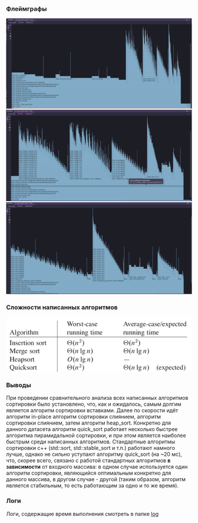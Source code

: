 ### Флеймграфы ###
<center> <img src="images/profile_1.png"> </center>
<center> <img src="images/profile_2.png"> </center>
<center> <img src="images/profile_3.png"> </center>

### Сложности написанных алгоритмов ###
<center> <img src="images/complexity.png"> </center>

### Выводы ###
При проведении сравнительного анализа всех написанных алгоритмов сортировки было установлено,
что, как и ожидалось, самым долгим является алгоритм сортировки вставками. Далее
по скорости идёт алгоритм in-place алгоритм сортировки слиянием, алгоритм сортировки слиянием,
затем алгоритм heap_sort. Конкретно для данного датасета алгоритм quick_sort работает несколько
быстрее алгоритма пирамидальной сортировки, и при этом является наиболее быстрым среди
написанных алгоритмов. Стандартные алгоритмы сортировки c++ (std::sort, std::stable_sort и т.п.)
работают намного лучше, однако не сильно уступают алгоритму quick_sort (на ~20 мс), что, скорее всего,
связано с работой стандартных алгоритмов **в зависимости** от входного массива: в одном случае
используется один алгоритм сортировки, являющийся оптимальным конкретно
для данного массива, в другом случае - другой (таким образом, алгоритм является
стабильным, то есть работающим за одно и то же время).

### Логи ###
Логи, содержащие время выполнения смотреть в папке [log](tests/log)
